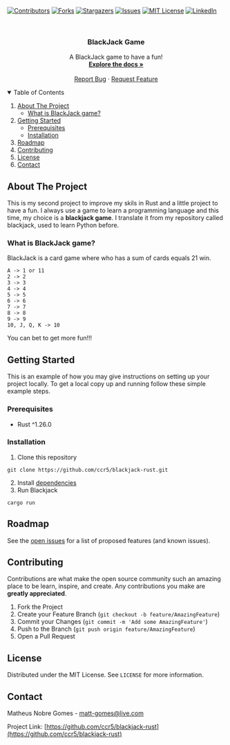 [![Contributors][contributors-shield]][contributors-url]
[![Forks][forks-shield]][forks-url]
[![Stargazers][stars-shield]][stars-url]
[![Issues][issues-shield]][issues-url]
[![MIT License][license-shield]][license-url]
[![LinkedIn][linkedin-shield]][linkedin-url]


<!-- PROJECT LOGO -->
<br />
<p align="center">
  <h3 align="center">BlackJack Game</h3>

  <p align="center">
    A BlackJack game to have a fun!
    <br />
    <a href="https://github.com/ccr5/blackjack-rust"><strong>Explore the docs »</strong></a>
    <br />
    <br />
    <a href="https://github.com/ccr5/blackjack-rust/issues">Report Bug</a>
    ·
    <a href="https://github.com/ccr5/blackjack-rust/issues">Request Feature</a>
  </p>
</p>



<!-- TABLE OF CONTENTS -->
<details open="open">
  <summary>Table of Contents</summary>
  <ol>
    <li>
      <a href="#about-the-project">About The Project</a>
      <ul>
        <li><a href="what-is-blackjack-game">What is BlackJack game?</a></li>
      </ul>
    </li>
    <li>
      <a href="#getting-started">Getting Started</a>
      <ul>
        <li><a href="#prerequisites">Prerequisites</a></li>
        <li><a href="#installation">Installation</a></li>
      </ul>
    </li>
    <li><a href="#roadmap">Roadmap</a></li>
    <li><a href="#contributing">Contributing</a></li>
    <li><a href="#license">License</a></li>
    <li><a href="#contact">Contact</a></li>
  </ol>
</details>



<!-- ABOUT THE PROJECT -->
## About The Project

This is my second project to improve my skils in Rust and a little project to have a fun. 
I always use a game to learn a programming language and this time, my choice is a **blackjack game**.
I translate it from my repository called blackjack, used to learn Python before.

### What is BlackJack game?
BlackJack is a card game where who has a sum of cards equals 21 win.
```
A -> 1 or 11
2 -> 2
3 -> 3
4 -> 4
5 -> 5
6 -> 6
7 -> 7
8 -> 8
9 -> 9
10, J, Q, K -> 10
```
You can bet to get more fun!!!


<!-- GETTING STARTED -->
## Getting Started

This is an example of how you may give instructions on setting up your project locally.
To get a local copy up and running follow these simple example steps.

### Prerequisites

* Rust ^1.26.0

### Installation

1. Clone this repository
```shell
git clone https://github.com/ccr5/blackjack-rust.git
```
2. Install <a href="https://linuxhint.com/rust-programming-language-ubuntu-2204/">dependencies</a>
3. Run Blackjack
```shell
cargo run 
```

<!-- ROADMAP -->
## Roadmap

See the [open issues](https://github.com/ccr5/blackjack-rust/issues) for a list of proposed features (and known issues).



<!-- CONTRIBUTING -->
## Contributing

Contributions are what make the open source community such an amazing place to be learn, inspire, and create. Any contributions you make are **greatly appreciated**.

1. Fork the Project
2. Create your Feature Branch (`git checkout -b feature/AmazingFeature`)
3. Commit your Changes (`git commit -m 'Add some AmazingFeature'`)
4. Push to the Branch (`git push origin feature/AmazingFeature`)
5. Open a Pull Request



<!-- LICENSE -->
## License

Distributed under the MIT License. See `LICENSE` for more information.



<!-- CONTACT -->
## Contact

Matheus Nobre Gomes - matt-gomes@live.com

Project Link: [https://github.com/ccr5/blackjack-rust](https://github.com/ccr5/blackjack-rust)



<!-- MARKDOWN LINKS & IMAGES -->
<!-- https://www.markdownguide.org/basic-syntax/#reference-style-links -->
[contributors-shield]: https://img.shields.io/github/contributors/ccr5/blackjack-rust.svg?style=for-the-badge
[contributors-url]: https://github.com/ccr5/blackjack-rust/graphs/contributors
[forks-shield]: https://img.shields.io/github/forks/ccr5/blackjack-rust.svg?style=for-the-badge
[forks-url]: https://github.com/ccr5/blackjack-rust/network/members
[stars-shield]: https://img.shields.io/github/stars/ccr5/blackjack-rust.svg?style=for-the-badge
[stars-url]: https://github.com/ccr5/blackjack-rust/stargazers
[issues-shield]: https://img.shields.io/github/issues/ccr5/blackjack-rust.svg?style=for-the-badge
[issues-url]: https://github.com/ccr5/blackjack-rust/issues
[license-shield]: https://img.shields.io/github/license/ccr5/blackjack-rust.svg?style=for-the-badge
[license-url]: https://github.com/ccr5/blackjack-rust/blob/master/LICENSE.txt
[linkedin-shield]: https://img.shields.io/badge/-LinkedIn-black.svg?style=for-the-badge&logo=linkedin&colorB=555
[linkedin-url]: https://linkedin.com/in/mattnobre
[product-screenshot]: img/logo.jpeg
